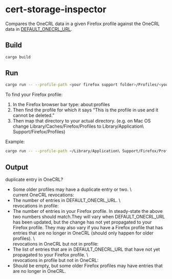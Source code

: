 # cert-storage-inspector

 Compares the OneCRL data in a given Firefox profile against 
 the OneCRL data in [DEFAULT_ONECRL_URL](https://firefox.settings.services.mozilla.com/v1/buckets/security-state/collections/onecrl/records).
 
## Build
```sh
cargo build
```

## Run
```sh
cargo run -- --profile-path <your firefox support folder>/Profiles/<your profile directory>
```

To find your Firefox profile:
1. In the Firefox browser bar type:  about:profiles
2. Then find the profile for which it says “This is the profile in use and it cannot be deleted.”
3. Then map that directory to your actual directory. 
(e.g. on Mac OS change Library/Caches/Firefox/Profiles to Library/Application\ Support/Firefox/Profiles)

Example:
```sh
cargo run -- --profile-path ~/Library/Application\ Support/Firefox/Profiles/4q9eeccp.yourFFprofileName
```

## Output

duplicate entry in OneCRL? 
* Some older profiles may have a duplicate entry or two.
\  
current OneCRL revocations: 
* The number of entries in DEFAULT_ONECRL_URL.
\  
revocations in profile: 
* The number of entries in your Firefox profile. In steady-state the above two numbers should match.They will vary when DEFAULT_ONECRL_URL has been updated, but the change has not yet propagated to your Firefox profile. They may also vary if you have a Firefox profile that has entries that are no longer in OneCRL (should only happen for older profiles).
\  
revocations in OneCRL but not in profile:
* The list of entries that are in DEFAULT_ONECRL_URL that have not yet propagated to your Firefox profile.
\  
revocations in profile but not in OneCRL:
* Should be empty, but some older Firefox profiles may have entries that are no longer in OneCRL.
